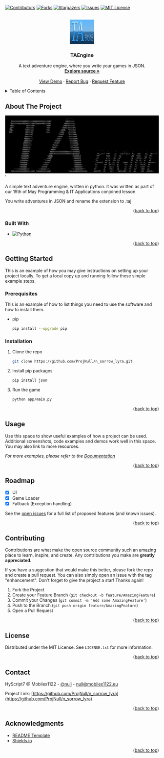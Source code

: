 <a name="readme-top"></a>

<!-- PROJECT SHIELDS -->

[![Contributors][contributors-shield]][contributors-url]
[![Forks][forks-shield]][forks-url]
[![Stargazers][stars-shield]][stars-url]
[![Issues][issues-shield]][issues-url]
[![MIT License][license-shield]][license-url]

<!-- PROJECT LOGO -->
<br />
<div align="center">
  <a href="https://github.com/ProjNull/n_sorrow_lyra">
    <img src="images/logo.png" alt="Logo" width="80" height="80">
  </a>

<h3 align="center">TAEngine</h3>

  <p align="center">
    A text adventure engine, where you write your games in JSON.
    <br />
    <a href="https://github.com/ProjNull/n_sorrow_lyra"><strong>Explore source »</strong></a>
    <br />
    <br />
    <a href="https://github.com/ProjNull/n_sorrow_lyra.git">View Demo</a>
    ·
    <a href="https://github.com/ProjNull/n_sorrow_lyra/issues">Report Bug</a>
    ·
    <a href="https://github.com/ProjNull/n_sorrow_lyra/issues">Request Feature</a>
  </p>
</div>

<!-- TABLE OF CONTENTS -->
<details>
  <summary>Table of Contents</summary>
  <ol>
    <li>
      <a href="#about-the-project">About The Project</a>
      <ul>
        <li><a href="#built-with">Built With</a></li>
      </ul>
    </li>
    <li>
      <a href="#getting-started">Getting Started</a>
      <ul>
        <li><a href="#prerequisites">Prerequisites</a></li>
        <li><a href="#installation">Installation</a></li>
      </ul>
    </li>
    <li><a href="#usage">Usage</a></li>
    <li><a href="#roadmap">Roadmap</a></li>
    <li><a href="#contributing">Contributing</a></li>
    <li><a href="#license">License</a></li>
    <li><a href="#contact">Contact</a></li>
    <li><a href="#acknowledgments">Acknowledgments</a></li>
  </ol>
</details>

<!-- ABOUT THE PROJECT -->

## About The Project

![TAEngine][product-screenshot]'

A simple text adventure engine, written in python. It was written as part of our 19th of May Programming & IT Applications conjoined lesson.

You write adventures in JSON and rename the extension to .taj

<p align="right">(<a href="#readme-top">back to top</a>)</p>

### Built With

- [![Python][python.org]][python-url]

<p align="right">(<a href="#readme-top">back to top</a>)</p>

<!-- GETTING STARTED -->

## Getting Started

This is an example of how you may give instructions on setting up your project locally.
To get a local copy up and running follow these simple example steps.

### Prerequisites

This is an example of how to list things you need to use the software and how to install them.

- pip
  ```sh
  pip install --upgrade pip
  ```

### Installation

1. Clone the repo
   ```sh
   git clone https://github.com/ProjNull/n_sorrow_lyra.git
   ```
2. Install pip packages
   ```sh
   pip install json
   ```
3. Run the game
   ```sh
   python app/main.py
   ```

<p align="right">(<a href="#readme-top">back to top</a>)</p>

<!-- USAGE EXAMPLES -->

## Usage

Use this space to show useful examples of how a project can be used. Additional screenshots, code examples and demos work well in this space. You may also link to more resources.

_For more examples, please refer to the [Documentation](https://example.com)_

<p align="right">(<a href="#readme-top">back to top</a>)</p>

<!-- ROADMAP -->

## Roadmap

- [x] UI
- [x] Game Loader
- [x] Fallback (Exception handling)

See the [open issues](https://github.com/ProjNull/n_sorrow_lyra/issues) for a full list of proposed features (and known issues).

<p align="right">(<a href="#readme-top">back to top</a>)</p>

<!-- CONTRIBUTING -->

## Contributing

Contributions are what make the open source community such an amazing place to learn, inspire, and create. Any contributions you make are **greatly appreciated**.

If you have a suggestion that would make this better, please fork the repo and create a pull request. You can also simply open an issue with the tag "enhancement".
Don't forget to give the project a star! Thanks again!

1. Fork the Project
2. Create your Feature Branch (`git checkout -b feature/AmazingFeature`)
3. Commit your Changes (`git commit -m 'Add some AmazingFeature'`)
4. Push to the Branch (`git push origin feature/AmazingFeature`)
5. Open a Pull Request

<p align="right">(<a href="#readme-top">back to top</a>)</p>

<!-- LICENSE -->

## License

Distributed under the MIT License. See `LICENSE.txt` for more information.

<p align="right">(<a href="#readme-top">back to top</a>)</p>

<!-- CONTACT -->

## Contact

HyScript7 @ Mobilex1122 - [@null](https://twitter.com/null) - null@mobilex1122.eu

Project Link: [https://github.com/ProjNull/n_sorrow_lyra](https://github.com/ProjNull/n_sorrow_lyra)

<p align="right">(<a href="#readme-top">back to top</a>)</p>

<!-- ACKNOWLEDGMENTS -->

## Acknowledgments

* [README Template](https://github.com/othneildrew/Best-README-Template/)
* [Shields.io](https://shields.io/)

<p align="right">(<a href="#readme-top">back to top</a>)</p>

<!-- MARKDOWN LINKS & IMAGES -->
<!-- https://www.markdownguide.org/basic-syntax/#reference-style-links -->

[contributors-shield]: https://img.shields.io/github/contributors/ProjNull/n_sorrow_lyra.svg?style=for-the-badge
[contributors-url]: https://github.com/ProjNull/n_sorrow_lyra/graphs/contributors
[forks-shield]: https://img.shields.io/github/forks/ProjNull/n_sorrow_lyra.svg?style=for-the-badge
[forks-url]: https://github.com/ProjNull/n_sorrow_lyra/network/members
[stars-shield]: https://img.shields.io/github/stars/ProjNull/n_sorrow_lyra.svg?style=for-the-badge
[stars-url]: https://github.com/ProjNull/n_sorrow_lyra/stargazers
[issues-shield]: https://img.shields.io/github/issues/ProjNull/n_sorrow_lyra.svg?style=for-the-badge
[issues-url]: https://github.com/ProjNull/n_sorrow_lyra/issues
[license-shield]: https://img.shields.io/github/license/ProjNull/n_sorrow_lyra.svg?style=for-the-badge
[license-url]: https://github.com/ProjNull/n_sorrow_lyra/blob/master/LICENSE.txt
[linkedin-shield]: https://img.shields.io/badge/-LinkedIn-black.svg?style=for-the-badge&logo=linkedin&colorB=555
[linkedin-url]: https://linkedin.com/in/linkedin_username
[product-screenshot]: images/screenshot.png
[python.org]: https://img.shields.io/badge/python-3670A0?style=for-the-badge&logo=python&logoColor=ffdd54
[Python-url]: https://python.org/
